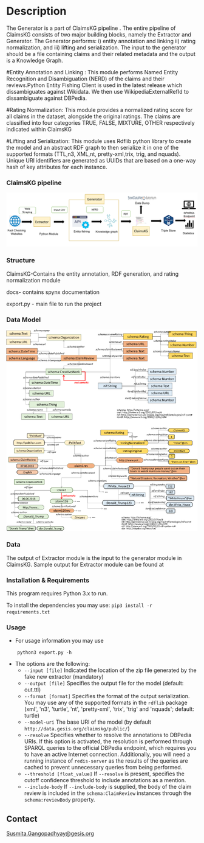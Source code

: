 # Description
The Generator is a part of ClaimsKG pipeline . The entire pipeline of ClaimsKG consists of two major building blocks, namely the Extractor and Generator. The Generator performs: i) entity annotation and linking ii) rating normalization, and iii) lifting and serialization. The input to the generator should be a file containing claims and their related metadata and the output is a Knowledge Graph.

#Entity Annotation and Linking :
This module performs Named Entity Recognition and Disambiguation  (NERD) of the claims and their reviews.Python Entity Fishing Client is used in the latest release which dissambiguates against Wikidata. We then use WikipediaExternalRefId to dissambiguate against DBPedia.

#Rating Normalization:
This module provides a normalized rating score for all claims in the dataset, alongside the original ratings. The claims are classified  into four categories TRUE, FALSE, MIXTURE, OTHER respectively indicated within ClaimsKG

#Lifting and Serialization:
This module uses Rdflib python library to create the model and an abstract RDF graph to then serialize it in one of the supported formats (TTL,n3, XML,nt, pretty-xml,trix, trig, and nquads). Unique URI identifiers are generated as UUIDs that are based on a one-way hash of key attributes for each
instance.

### ClaimsKG pipeline

![ClaimsKG pipeline](claimskg_pipeline.PNG)

### Structure

ClaimsKG-Contains the entity annotation, RDF generation, and rating normalization module


docs- contains spynx documentation


export.py - main file to run the project

### Data Model

![](model.png)

### Data

The output of Extractor module is the input to the generator module in ClaimsKG.
Sample output for Extractor module can be found at 

### Installation & Requirements

This program requires Python 3.x to run.

To install the dependencies you may use: `pip3 install -r requirements.txt`

### Usage 
- For usage information you may use 
```shell
    python3 export.py -h
```
* The options are the following: 
  * `--input [file]` Indicated the location of the zip file generated by the fake new extractor (mandatory)
  * `--output [file]` Specifies the output file for the model (default: out.ttl)
  * `--format [format]` Specifies the format of the output serialization. You may use any of the supported formats in the `rdflib` package (xml', 'n3', 'turtle', 'nt', 'pretty-xml', 'trix', 'trig' and 'nquads'; default: turtle)
  * `--model-uri` The base URI of the model (by default `http://data.gesis.org/claimskg/public/`) 
  * `--resolve` Specifies whether to resolve the annotations to DBPedia URIs. If this option is activated, the resolution is performed through SPARQL queries to the official DBPedia endpoint, which requires you to have an active Internet connection. Additionally, you will need a running instance of `redis-server` as the results of the queries are cached to prevent unnecessary queries from being performed. 
  * `--threshold [float_value]` If `--resolve` is present, specifies the cutoff confidence threshold to include annotations as a mention. 
  * `--include-body` If `--include-body` is supplied, the body of the claim review is included in the `schema:ClaimReview` instances through the `schema:reviewBody` property.

## Contact
Susmita.Gangopadhyay@gesis.org
  
  
 
 
 
